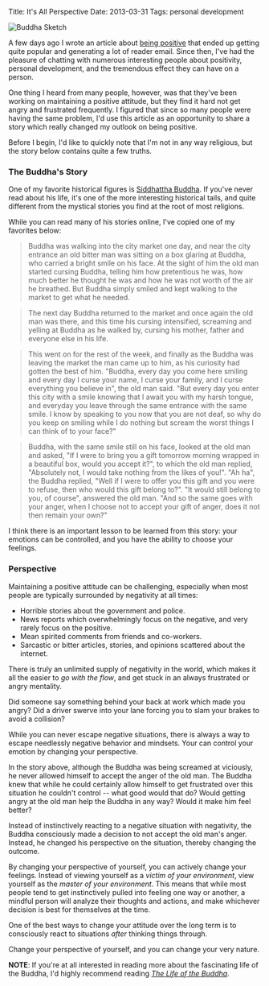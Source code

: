 Title: It's All Perspective
Date: 2013-03-31
Tags: personal development


![Buddha Sketch][]


A few days ago I wrote an article about [being positive][] that ended up
getting quite popular and generating a lot of reader email.  Since then, I've
had the pleasure of chatting with numerous interesting people about positivity,
personal development, and the tremendous effect they can have on a person.

One thing I heard from many people, however, was that they've been working on
maintaining a positive attitude, but they find it hard not get angry and
frustrated frequently.  I figured that since so many people were having the
same problem, I'd use this article as an opportunity to share a story which
really changed my outlook on being positive.

Before I begin, I'd like to quickly note that I'm not in any way religious, but
the story below contains quite a few truths.


### The Buddha's Story

One of my favorite historical figures is [Siddhattha Buddha][].  If you've never
read about his life, it's one of the more interesting historical tails, and
quite different from the mystical stories you find at the root of most
religions.

While you can read many of his stories online, I've copied one of my favorites
below:

> Buddha was walking into the city market one day, and near the city entrance
> an old bitter man was sitting on a box glaring at Buddha, who carried a
> bright smile on his face.  At the sight of him the old man started cursing
> Buddha, telling him how pretentious he was, how much better he thought he was
> and how he was not worth of the air he breathed.  But Buddha simply smiled
> and kept walking to the market to get what he needed.

> The next day Buddha returned to the market and once again the old man was
> there, and this time his cursing intensified, screaming and yelling at Buddha
> as he walked by, cursing his mother, father and everyone else in his life.

> This went on for the rest of the week, and finally as the Buddha was leaving
> the market the man came up to him, as his curiosity had gotten the best of
> him.  "Buddha, every day you come here smiling and every day I curse your
> name, I curse your family, and I curse everything you believe in", the old
> man said.  "But every day you enter this city with a smile knowing that I
> await you with my harsh tongue, and everyday you leave through the same
> entrance with the same smile.  I know by speaking to you now that you are not
> deaf, so why do you keep on smiling while I do nothing but scream the worst
> things I can think of to your face?"

> Buddha, with the same smile still on his face, looked at the old man and
> asked, "If I were to bring you a gift tomorrow morning wrapped in a beautiful
> box, would you accept it?", to which the old man replied, "Absolutely not, I
> would take nothing from the likes of you!".  "Ah ha", the Buddha replied,
> "Well if I were to offer you this gift and you were to refuse, then who would
> this gift belong to?".  "It would still belong to you, of course", answered
> the old man.  "And so the same goes with your anger, when I choose not to
> accept your gift of anger, does it not then remain your own?"

I think there is an important lesson to be learned from this story: your
emotions can be controlled, and you have the ability to choose your feelings.


### Perspective

Maintaining a positive attitude can be challenging, especially when most people
are typically surrounded by negativity at all times:

-   Horrible stories about the government and police.
-   News reports which overwhelmingly focus on the negative, and very rarely
    focus on the positive.
-   Mean spirited comments from friends and co-workers.
-   Sarcastic or bitter articles, stories, and opinions scattered about the
    internet.

There is truly an unlimited supply of negativity in the world, which makes it
all the easier to *go with the flow*, and get stuck in an always frustrated or
angry mentality.

Did someone say something behind your back at work which made you angry?  Did a
driver swerve into your lane forcing you to slam your brakes to avoid a
collision?

While you can never escape negative situations, there is always a way to escape
needlessly negative behavior and mindsets.  Your can control your emotion by
changing your perspective.

In the story above, although the Buddha was being screamed at viciously, he
never allowed himself to accept the anger of the old man.  The Buddha knew that
while he could certainly allow himself to get frustrated over this situation he
couldn't control -- what good would that do?  Would getting angry at the old
man help the Buddha in any way?  Would it make him feel better?

Instead of instinctively reacting to a negative situation with negativity, the
Buddha consciously made a decision to not accept the old man's anger.  Instead,
he changed his perspective on the situation, thereby changing the outcome.

By changing your perspective of yourself, you can actively change your feelings.
Instead of viewing yourself as a *victim of your environment*, view yourself as
the *master of your environment*.  This means that while most people tend to
get instinctively pulled into feeling one way or another, a mindful person will
analyze their thoughts and actions, and make whichever decision is best for
themselves at the time.

One of the best ways to change your attitude over the long term is to
consciously react to situations *after* thinking things through.

Change your perspective of yourself, and you can change your very nature.


**NOTE**: If you're at all interested in reading more about the fascinating life
of the Buddha, I'd highly recommend reading *[The Life of the Buddha][]*.


  [Buddha Sketch]: |filename|/images/2013/buddha-sketch.jpg "Buddha Sketch"
  [being positive]: |filename|/articles/2013/the-positive-programmer.md "The Positive Programmer"
  [Siddhattha Buddha]: http://en.wikipedia.org/wiki/Gautama_Buddha "The Buddha"
  [The Life of the Buddha]: http://www.amazon.com/gp/product/1928706126/ref=as_li_ss_tl?ie=UTF8&camp=1789&creative=390957&creativeASIN=1928706126&linkCode=as2&tag=rdegges-20 "The Life of the Buddha"
